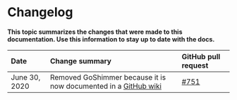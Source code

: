 # Changelog

**This topic summarizes the changes that were made to this documentation. Use this information to stay up to date with the docs.**

|**Date**|**Change summary**|**GitHub pull request**|
|:-------|:-----------------|:----------------------|
|June 30, 2020|Removed GoShimmer because it is now documented in a [GitHub wiki](https://github.com/iotaledger/goshimmer/wiki) | [#751](https://github.com/iotaledger/documentation/pull/751)|